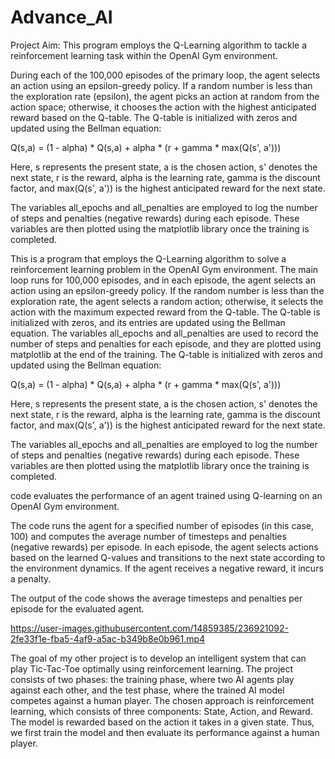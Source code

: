 # Advance_AI
Project
Aim:
This program employs the Q-Learning algorithm to tackle a reinforcement learning task within the OpenAI Gym environment.

During each of the 100,000 episodes of the primary loop, the agent selects an action using an epsilon-greedy policy. If a random number is less than the exploration rate (epsilon), the agent picks an action at random from the action space; otherwise, it chooses the action with the highest anticipated reward based on the Q-table. The Q-table is initialized with zeros and updated using the Bellman equation:

Q(s,a) = (1 - alpha) * Q(s,a) + alpha * (r + gamma * max(Q(s', a')))

Here, s represents the present state, a is the chosen action, s' denotes the next state, r is the reward, alpha is the learning rate, gamma is the discount factor, and max(Q(s', a')) is the highest anticipated reward for the next state.

The variables all_epochs and all_penalties are employed to log the number of steps and penalties (negative rewards) during each episode. These variables are then plotted using the matplotlib library once the training is completed.


This is a program that employs the Q-Learning algorithm to solve a reinforcement learning problem in the OpenAI Gym environment. The main loop runs for 100,000 episodes, and in each episode, the agent selects an action using an epsilon-greedy policy. If the random number is less than the exploration rate, the agent selects a random action; otherwise, it selects the action with the maximum expected reward from the Q-table. The Q-table is initialized with zeros, and its entries are updated using the Bellman equation. The variables all_epochs and all_penalties are used to record the number of steps and penalties for each episode, and they are plotted using matplotlib at the end of the training. The Q-table is initialized with zeros and updated using the Bellman equation:

Q(s,a) = (1 - alpha) * Q(s,a) + alpha * (r + gamma * max(Q(s', a')))

Here, s represents the present state, a is the chosen action, s' denotes the next state, r is the reward, alpha is the learning rate, gamma is the discount factor, and max(Q(s', a')) is the highest anticipated reward for the next state.

The variables all_epochs and all_penalties are employed to log the number of steps and penalties (negative rewards) during each episode. These variables are then plotted using the matplotlib library once the training is completed.

code evaluates the performance of an agent trained using Q-learning on an OpenAI Gym environment.

The code runs the agent for a specified number of episodes (in this case, 100) and computes the average number of timesteps and penalties (negative rewards) per episode. In each episode, the agent selects actions based on the learned Q-values and transitions to the next state according to the environment dynamics. If the agent receives a negative reward, it incurs a penalty.

The output of the code shows the average timesteps and penalties per episode for the evaluated agent.

https://user-images.githubusercontent.com/14859385/236921092-2fe33f1e-fba5-4af9-a5ac-b349b8e0b961.mp4

The goal of my other project is to develop an intelligent system that can play Tic-Tac-Toe optimally using reinforcement learning. The project consists of two phases: the training phase, where two AI agents play against each other, and the test phase, where the trained AI model competes against a human player. The chosen approach is reinforcement learning, which consists of three components: State, Action, and Reward. The model is rewarded based on the action it takes in a given state. Thus, we first train the model and then evaluate its performance against a human player.





